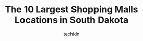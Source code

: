 ---
layout: ampstory
image: https://i0.wp.com/paketmu.com/wp-content/uploads/2023/06/yankton-mall-0-in-south-dakota-1686372294.jpeg?resize=640,853
author: techidn
featured: false
description: Explore the diverse Shopping Mall scene in South Dakota, home to an incredible selection of 10 establishments catering to every taste. Whether youre in search of iconic favorites or undisco
title: The 10 Largest Shopping Malls Locations in South Dakota
cover:
   title: The 10 Largest Shopping Malls Locations in South Dakota
   subtitle: RICKPATE
   background: https://paketmu.com/wp-content/uploads/2023/06/yankton-mall-0-in-south-dakota-1686372294.jpeg

pages: 
 - layout: thirds
   top: <h1>#1 The Empire Mall</h1>
   bottom: "<p>There are so many stores to visit in the mall as well as things to experience. One of the highlights is to ride these animal car things around. You can purchase a time </p>"
   background: https://paketmu.com/wp-content/uploads/2023/06/yankton-mall-1-in-south-dakota-1686372295.jpeg
   backgroundblur: true
 - layout: thirds
   top: <h1>#2 Rushmore Crossing</h1>
   bottom: "<p>This outdoor shopping center has surpassed the towns mall by leaps and bounds. The only thing is wish were better is the driving. Due to its popularity traffic in this a</p>"
   background: https://paketmu.com/wp-content/uploads/2023/06/yankton-mall-2-in-south-dakota-1686372296.jpeg
   cta:
      link: https://paketmu.com/the-10-largest-shopping-malls-locations-in-south-dakota/
      text: The 10 Largest Shopping Malls Locations in South Dakota
 - layout: thirds
   top: <h1>#3 Uptown Rapid</h1>
   bottom: "<p>Rushmore Mall is a good mall with a variety of stores, food options and video arcade. Every employee I came across was nice. They offer mall strollers for kids, plenty of</p>"
   background: https://paketmu.com/wp-content/uploads/2023/06/yankton-mall-3-in-south-dakota-1686372297.jpeg
   cta:
      link: https://paketmu.com/the-10-largest-shopping-malls-locations-in-south-dakota/
      text: The 10 Largest Shopping Malls Locations in South Dakota
 - layout: thirds
   top: <h1>#4 Western Mall</h1>
   bottom: "<p>2101 W 41st St, Sioux Falls, SD 57105, United States</p>"
   background: https://plus.unsplash.com/premium_photo-1664640458616-3c74f8cb4589?ixlib=rb-4.0.3&ixid=MnwxMjA3fDB8MHxwaG90by1wYWdlfHx8fGVufDB8fHx8&auto=format&fit=crop&w=640&h=853&q=80
   cta:
      link: https://paketmu.com/the-10-largest-shopping-malls-locations-in-south-dakota/
      text: The 10 Largest Shopping Malls Locations in South Dakota
 - layout: thirds
   top: <h1>#5 Dawley Farm Village</h1>
   bottom: "<p>1000 S Highline Pl, Sioux Falls, SD 57110, United States</p>"
   background: https://images.unsplash.com/photo-1489694553447-4c9339da310d?ixlib=rb-4.0.3&ixid=MnwxMjA3fDB8MHxwaG90by1wYWdlfHx8fGVufDB8fHx8&auto=format&fit=crop&w=640&h=853&q=80
   cta:
      link: https://paketmu.com/the-10-largest-shopping-malls-locations-in-south-dakota/
      text: The 10 Largest Shopping Malls Locations in South Dakota
 - layout: thirds
   top: <h1>#6 Watertown Mall</h1>
   bottom: "<p>1300 9th Ave SE #27, Watertown, SD 57201, United States</p>"
   background: https://images.unsplash.com/photo-1567095761054-7a02e69e5c43?ixlib=rb-4.0.3&ixid=MnwxMjA3fDB8MHxwaG90by1wYWdlfHx8fGVufDB8fHx8&auto=format&fit=crop&w=640&h=853&q=80
   cta:
      link: https://paketmu.com/the-10-largest-shopping-malls-locations-in-south-dakota/
      text: The 10 Largest Shopping Malls Locations in South Dakota
 - layout: thirds
   top: <h1>#7 Baken Park</h1>
   bottom: "<p>2001 W Main St, Rapid City, SD 57702, United States</p>"
   background: https://images.unsplash.com/photo-1632260260864-caf7fde5ec36?ixlib=rb-4.0.3&ixid=MnwxMjA3fDB8MHxwaG90by1wYWdlfHx8fGVufDB8fHx8&auto=format&fit=crop&w=640&h=853&q=80
   cta:
      link: https://paketmu.com/the-10-largest-shopping-malls-locations-in-south-dakota/
      text: The 10 Largest Shopping Malls Locations in South Dakota
 - layout: thirds
   middle: Continue reading...
   background: https://images.unsplash.com/photo-1608501821300-4f99e58bba77?ixlib=rb-4.0.3&ixid=MnwxMjA3fDB8MHxwaG90by1wYWdlfHx8fGVufDB8fHx8&auto=format&fit=crop&w=640&h=853&q=80
   cta:
      link: https://paketmu.com/the-10-largest-shopping-malls-locations-in-south-dakota/
      text: The 10 Largest Shopping Malls Locations in South Dakota
      
---
